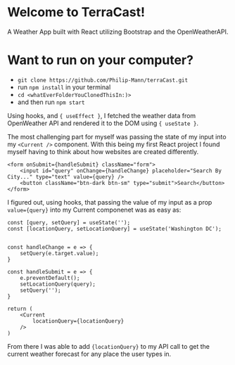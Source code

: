 # Welcome to TerraCast!
A Weather App built with React utilizing Bootstrap and the OpenWeatherAPI.

# Want to run on your computer?
- `git clone https://github.com/Philip-Mann/terraCast.git`
- run `npm install` in your terminal
- `cd <whatEverFolderYouClonedThisIn:)>`
- and then run `npm start`


Using hooks, and `{ useEffect }`, I fetched the weather data from OpenWeather API and rendered it to the DOM using `{ useState }`.

The most challenging part for myself was passing the state of my input into my `<Current />` component. With this being my first React project I found myself having to think about how websites are created differently. 
```
<form onSubmit={handleSubmit} className="form">
    <input id="query" onChange={handleChange} placeholder="Search By City..." type="text" value={query} />
    <button className="btn-dark btn-sm" type="submit">Search</button>
</form>
```

I figured out, using hooks, that passing the value of my input as a prop `value={query}` into my Current componenet was as easy as: 
```
const [query, setQuery] = useState('');
const [locationQuery, setLocationQuery] = useState('Washington DC');


const handleChange = e => {
    setQuery(e.target.value);
}

const handleSubmit = e => {
    e.preventDefault();
    setLocationQuery(query);
    setQuery('');
}

return (
    <Current 
        locationQuery={locationQuery}
    />
)
```

From there I was able to add `{locationQuery}` to my API call to get the current weather forecast for any place the user types in.

